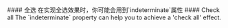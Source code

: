 <cn>
#### 全选
在实现全选效果时，你可能会用到`indeterminate`属性
</cn>

<us>
#### Check all
The `indeterminate` property can help you to achieve a 'check all' effect.
</us>
